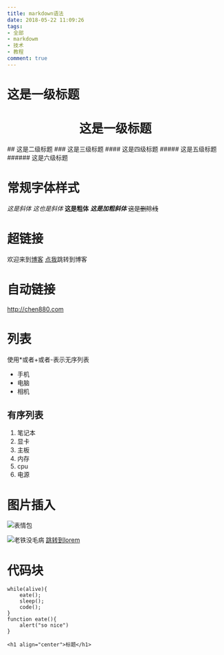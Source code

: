 ```yaml
---
title: markdown语法
date: 2018-05-22 11:09:26
tags: 
- 全部
- markdowm
- 技术
- 教程
comment: true
---
```

# 这是一级标题
<h1 align="center">这是一级标题</h1>
## 这是二级标题
### 这是三级标题
#### 这是四级标题
##### 这是五级标题
###### 这是六级标题

# 常规字体样式
*这是斜体*
_这也是斜体_
**这是粗体**
***这是加粗斜体***
~~这是删除线~~

# 超链接
欢迎来到[博客](http://chen880.com)
[点我](http://chen880.com)跳转到博客

# 自动链接
http://chen880.com

# 列表
使用*或者+或者-表示无序列表
* 手机
* 电脑    
* 相机
## 有序列表
1. 笔记本
2. 显卡
3. 主板
4. 内存
5. cpu
6. 电源

# 图片插入
![表情包](http://pic.qqtn.com/up/2016-5/14630166676247175.gif)

![老铁没毛病](http://127.0.0.1/-6bbe58bb1d98290e.gif)
[跳转到lorem](http://127.0.0.1/lorem.html)

# 代码块
```
while(alive){
    eate();
    sleep();
    code();
}
function eate(){
    alert("so nice")
}
```
```
<h1 align="center">标题</h1>
```